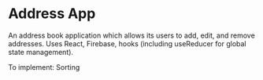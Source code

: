 # Address App

An address book application which allows its users to add, edit, and remove addresses. Uses React, Firebase, hooks (including useReducer for global state management).

To implement:
Sorting
